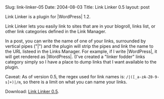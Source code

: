 Slug: link-linker-05
Date: 2004-08-03
Title: Link Linker 0.5
layout: post

Link Linker is a plugin for |WordPress| 1.2.

Link Linker lets you easily link to sites that are in your blogroll, links list, or other link categories defined in the Link Manager.

In a post, you can write the name of one of your links, surrounded by vertical pipes (&quot;|&quot;) and the plugin will strip the pipes and link the name to the URL listeed in the Links Manager. For example, if I write |WordPress|, it will get rendered as |WordPress|. (I&#39;ve created a &quot;linker fodder&quot; links category simply so I have a place to dump links that I want available to the plugin.

Caveat: As of version 0.5, the regex used for link names is: <code>/|([_a-zA-Z0-9-s]+)|/m</code>, so there is a limit on what you can name your links.

Download: <a href="http://redmonk.net/mt/mt-static/uploads/linker.tgz">Link Linker 0.5</a>.
